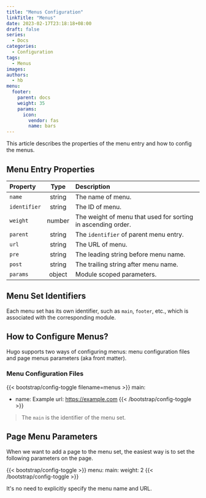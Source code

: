 ```yaml
---
title: "Menus Configuration"
linkTitle: "Menus"
date: 2023-02-17T23:18:18+08:00
draft: false
series:
  - Docs
categories:
  - Configuration
tags:
  - Menus
images:
authors:
  - hb
menu:
  footer:
    parent: docs
    weight: 35
    params:
      icon:
        vendor: fas
        name: bars
---
```


This article describes the properties of the menu entry and how to config the menus.

<!--more-->

## Menu Entry Properties

| Property     |  Type  | Description                                                  |
| :----------- | :----: | :----------------------------------------------------------- |
| `name`       | string | The name of menu.                                            |
| `identifier` | string | The ID of menu.                                              |
| `weight`     | number | The weight of menu that used for sorting in ascending order. |
| `parent`     | string | The `identifier` of parent menu entry.                       |
| `url`        | string | The URL of menu.                                             |
| `pre`        | string | The leading string before menu name.                         |
| `post`       | string | The trailing string after menu name.                         |
| `params`     | object | Module scoped parameters.                                    |

## Menu Set Identifiers

Each menu set has its own identifier, such as `main`, `footer`, etc., which is associated with the corresponding module.

## How to Configure Menus?

Hugo supports two ways of configuring menus: menu configuration files and page menus parameters (aka front matter).

### Menu Configuration Files

{{< bootstrap/config-toggle filename=menus >}}
main:
  - name: Example
    url: https://example.com
{{< /bootstrap/config-toggle >}}

> The `main` is the identifier of the menu set.

## Page Menu Parameters

When we want to add a page to the menu set, the easiest way is to set the following parameters on the page.

{{< bootstrap/config-toggle >}}
menu:
  main:
    weight: 2
{{< /bootstrap/config-toggle >}}

It's no need to explicitly specify the menu name and URL.
